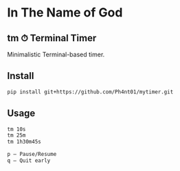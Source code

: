 # In The Name of God

## tm ⏱ Terminal Timer

Minimalistic Terminal-based timer.

## Install

```bash
pip install git+https://github.com/Ph4nt01/mytimer.git
```

## Usage

```bash
tm 10s
tm 25m
tm 1h30m45s

p — Pause/Resume
q — Quit early

```

